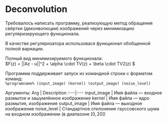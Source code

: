# Deconvolution
Требoвалось написать программу, реализующую метод обращения свёртки (деконволюции) изображений через минимизацию регуляризирующего функционала.

В качестве регуляризатора использовася функционал обобщенной полной вариации.

Полный вид минимизируемого функционала: \
$F(z) = ||Az - u||^2 + \alpha \cdot TV(z) + \beta \cdot TV2(z) $

Программа поддерживает запуск из командной строки с форматом команд: \
`%programname% (input_image) (kernel) (output_image) (noise_level)`

Аргументы:
Arg | Description
:---|:---
input_image	| 	Имя файла — входное размытое и зашумлённое изображение
kernel	| 	Имя файла — ядро размытия, изображение
output_image	| 	Имя файла — выходное изображение
noise_level	| 	Стандартное отклонение гауссовского шума на входном изображении (в диапазоне $[0, 20]$)
